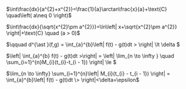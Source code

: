 $\int\frac{dx}{a^{2}+x^{2}}=\frac{1}{a}\arctan\frac{x}{a}+\text{C} \quad\left( a\neq 0 \right)$

$\int\frac{dx}{\sqrt{x^{2}\pm a^{2}}}=\ln\left| x+\sqrt{x^{2}\pm a^{2}} \right|+\text{C} \quad (a > 0)$

$\qquad d^{\ast }(f,g) = \int_{a}^{b}\left| f(t) - g(t)dt \> \right| \lt \delta
$

$\left| \int_{a}^{b} f(t) - g(t)dt \>\right| = \left| \lim_{n \to \infty } \quad \sum_{i=1}^{n}M_{i}(t_{i}-t_{i - 1})  \right| \le 
$  

$\lim_{n \to \infty} \sum_{i=1}^{n}\left| M_{i}(t_{i} - t_{i - 1}) \right| = \int_{a}^{b}\left| f(t) - g(t)dt \> \right|<\delta=\epsilon$
